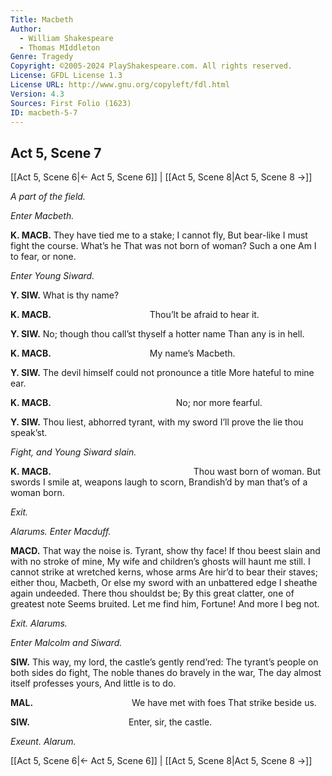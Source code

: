 ```yaml
---
Title: Macbeth
Author: 
  - William Shakespeare
  - Thomas MIddleton
Genre: Tragedy
Copyright: ©2005-2024 PlayShakespeare.com. All rights reserved.
License: GFDL License 1.3
License URL: http://www.gnu.org/copyleft/fdl.html
Version: 4.3
Sources: First Folio (1623)
ID: macbeth-5-7
---
```


## Act 5, Scene 7
[[Act 5, Scene 6|← Act 5, Scene 6]] | [[Act 5, Scene 8|Act 5, Scene 8 →]]

*A part of the field.*

*Enter Macbeth.*

**K. MACB.**
They have tied me to a stake; I cannot fly,
But bear-like I must fight the course. What’s he
That was not born of woman? Such a one
Am I to fear, or none.

*Enter Young Siward.*

**Y. SIW.**
What is thy name?

**K. MACB.**
           Thou’lt be afraid to hear it.

**Y. SIW.**
No; though thou call’st thyself a hotter name
Than any is in hell.

**K. MACB.**
           My name’s Macbeth.

**Y. SIW.**
The devil himself could not pronounce a title
More hateful to mine ear.

**K. MACB.**
              No; nor more fearful.

**Y. SIW.**
Thou liest, abhorred tyrant, with my sword
I’ll prove the lie thou speak’st.

*Fight, and Young Siward slain.*

**K. MACB.**
                Thou wast born of woman.
But swords I smile at, weapons laugh to scorn,
Brandish’d by man that’s of a woman born.

*Exit.*

*Alarums. Enter Macduff.*

**MACD.**
That way the noise is. Tyrant, show thy face!
If thou beest slain and with no stroke of mine,
My wife and children’s ghosts will haunt me still.
I cannot strike at wretched kerns, whose arms
Are hir’d to bear their staves; either thou, Macbeth,
Or else my sword with an unbattered edge
I sheathe again undeeded. There thou shouldst be;
By this great clatter, one of greatest note
Seems bruited. Let me find him, Fortune!
And more I beg not.

*Exit. Alarums.*

*Enter Malcolm and Siward.*

**SIW.**
This way, my lord, the castle’s gently rend’red:
The tyrant’s people on both sides do fight,
The noble thanes do bravely in the war,
The day almost itself professes yours,
And little is to do.

**MAL.**
           We have met with foes
That strike beside us.

**SIW.**
           Enter, sir, the castle.

*Exeunt. Alarum.*

[[Act 5, Scene 6|← Act 5, Scene 6]] | [[Act 5, Scene 8|Act 5, Scene 8 →]]